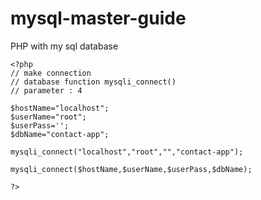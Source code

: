 # mysql-master-guide
PHP with my sql database 

```
<?php
// make connection
// database function mysqli_connect()
// parameter : 4

$hostName="localhost";
$userName="root";
$userPass='';
$dbName="contact-app";

mysqli_connect("localhost","root","","contact-app");

mysqli_connect($hostName,$userName,$userPass,$dbName);

?>
```


